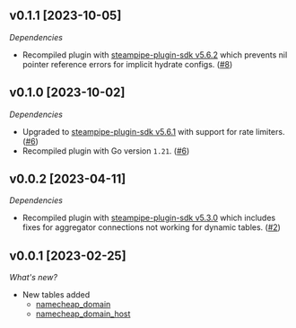 ## v0.1.1 [2023-10-05]

_Dependencies_

- Recompiled plugin with [steampipe-plugin-sdk v5.6.2](https://github.com/turbot/steampipe-plugin-sdk/blob/main/CHANGELOG.md#v562-2023-10-03) which prevents nil pointer reference errors for implicit hydrate configs. ([#8](https://github.com/turbot/steampipe-plugin-namecheap/pull/8))

## v0.1.0 [2023-10-02]

_Dependencies_

- Upgraded to [steampipe-plugin-sdk v5.6.1](https://github.com/turbot/steampipe-plugin-sdk/blob/main/CHANGELOG.md#v561-2023-09-29) with support for rate limiters. ([#6](https://github.com/turbot/steampipe-plugin-namecheap/pull/6))
- Recompiled plugin with Go version `1.21`. ([#6](https://github.com/turbot/steampipe-plugin-namecheap/pull/6))

## v0.0.2 [2023-04-11]

_Dependencies_

- Recompiled plugin with [steampipe-plugin-sdk v5.3.0](https://github.com/turbot/steampipe-plugin-sdk/blob/main/CHANGELOG.md#v530-2023-03-16) which includes fixes for aggregator connections not working for dynamic tables. ([#2](https://github.com/turbot/steampipe-plugin-namecheap/pull/2))

## v0.0.1 [2023-02-25]

_What's new?_

- New tables added
  - [namecheap_domain](https://hub.steampipe.io/plugins/turbot/namecheap/tables/namecheap_domain)
  - [namecheap_domain_host](https://hub.steampipe.io/plugins/turbot/namecheap/tables/namecheap_domain_host)
